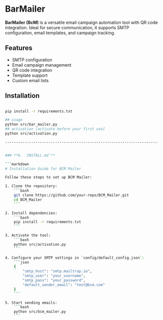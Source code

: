 # BarMailer

**BarMailer (BcM)** is a versatile email campaign automation tool with QR code integration. Ideal for secure communication, it supports SMTP configuration, email templates, and campaign tracking.

## Features

- SMTP configuration
- Email campaign management
- QR code integration
- Template support
- Custom email lists

## Installation

```bash

pip install -r requirements.txt

## usage 
python src/bar_mailer.py
## activation [activate before your first use]
python src/activation.py

-----------------------------------------------------------------------------------------------


### **b. `INSTALL.md`**

```markdown
# Installation Guide for BCM Mailer

Follow these steps to set up BCM Mailer:

1. Clone the repository:
    ```bash
    git clone https://github.com/your-repo/BCM_Mailer.git
    cd BCM_Mailer
    ```

2. Install dependencies:
    ```bash
    pip install -r requirements.txt
    ```

3. Activate the tool:
    ```bash
    python src/activation.py
    ```

4. Configure your SMTP settings in `config/default_config.json`:
    ```json
    {
        "smtp_host": "smtp.mailtrap.io",
        "smtp_user": "your_username",
        "smtp_pass": "your_password",
        "default_sender_email": "test@bcm.com"
    }
    ```

5. Start sending emails:
    ```bash
    python src/bcm_mailer.py
    ```
